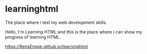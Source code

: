 # learninghtml
The place where i test my web development skills.

Hello,
I'm Learning HTML and this is the place where i can show my progress of learning HTML.

https://RensEmpie.github.io/learninghtml
